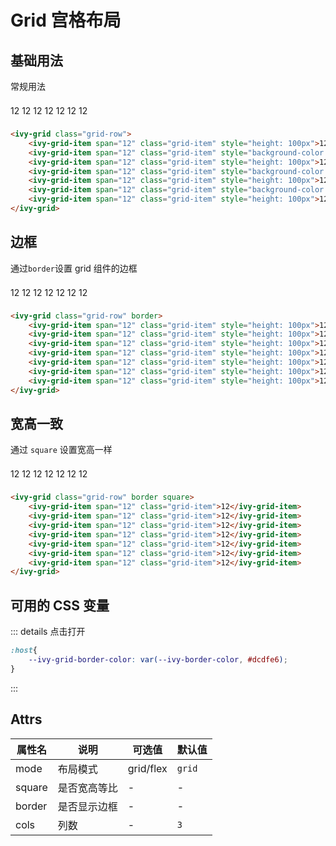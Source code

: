 # Grid 宫格布局

## 基础用法

常规用法

<ivy-grid class="grid-row">
    <ivy-grid-item span="12" class="grid-item" style="height: 100px">12</ivy-grid-item>
    <ivy-grid-item span="12" class="grid-item" style="height: 100px">12</ivy-grid-item>
    <ivy-grid-item span="12" class="grid-item" style="height: 100px">12</ivy-grid-item>
    <ivy-grid-item span="12" class="grid-item" style="height: 100px">12</ivy-grid-item>
    <ivy-grid-item span="12" class="grid-item" style="height: 100px">12</ivy-grid-item>
    <ivy-grid-item span="12" class="grid-item" style="height: 100px">12</ivy-grid-item>
    <ivy-grid-item span="12" class="grid-item" style="height: 100px">12</ivy-grid-item>
</ivy-grid>


```html
<ivy-grid class="grid-row">
    <ivy-grid-item span="12" class="grid-item" style="height: 100px">12</ivy-grid-item>
    <ivy-grid-item span="12" class="grid-item" style="background-color: #67C23A;height: 100px">12</ivy-grid-item>
    <ivy-grid-item span="12" class="grid-item" style="height: 100px">12</ivy-grid-item>
    <ivy-grid-item span="12" class="grid-item" style="background-color: #67C23A;height: 100px">12</ivy-grid-item>
    <ivy-grid-item span="12" class="grid-item" style="height: 100px">12</ivy-grid-item>
    <ivy-grid-item span="12" class="grid-item" style="background-color: #67C23A;height: 100px">12</ivy-grid-item>
    <ivy-grid-item span="12" class="grid-item" style="height: 100px">12</ivy-grid-item>
</ivy-grid>
```

## 边框

通过`border`设置 grid 组件的边框

<ivy-grid class="grid-row" border>
    <ivy-grid-item span="12" class="grid-item" style="height: 100px">12</ivy-grid-item>
    <ivy-grid-item span="12" class="grid-item" style="height: 100px">12</ivy-grid-item>
    <ivy-grid-item span="12" class="grid-item" style="height: 100px">12</ivy-grid-item>
    <ivy-grid-item span="12" class="grid-item" style="height: 100px">12</ivy-grid-item>
    <ivy-grid-item span="12" class="grid-item" style="height: 100px">12</ivy-grid-item>
    <ivy-grid-item span="12" class="grid-item" style="height: 100px">12</ivy-grid-item>
    <ivy-grid-item span="12" class="grid-item" style="height: 100px">12</ivy-grid-item>
</ivy-grid>

```html
<ivy-grid class="grid-row" border>
    <ivy-grid-item span="12" class="grid-item" style="height: 100px">12</ivy-grid-item>
    <ivy-grid-item span="12" class="grid-item" style="height: 100px">12</ivy-grid-item>
    <ivy-grid-item span="12" class="grid-item" style="height: 100px">12</ivy-grid-item>
    <ivy-grid-item span="12" class="grid-item" style="height: 100px">12</ivy-grid-item>
    <ivy-grid-item span="12" class="grid-item" style="height: 100px">12</ivy-grid-item>
    <ivy-grid-item span="12" class="grid-item" style="height: 100px">12</ivy-grid-item>
    <ivy-grid-item span="12" class="grid-item" style="height: 100px">12</ivy-grid-item>
</ivy-grid>
```

## 宽高一致

通过 `square` 设置宽高一样

<ivy-grid class="grid-row" border square>
    <ivy-grid-item span="12" class="grid-item">12</ivy-grid-item>
    <ivy-grid-item span="12" class="grid-item">12</ivy-grid-item>
    <ivy-grid-item span="12" class="grid-item">12</ivy-grid-item>
    <ivy-grid-item span="12" class="grid-item">12</ivy-grid-item>
    <ivy-grid-item span="12" class="grid-item">12</ivy-grid-item>
    <ivy-grid-item span="12" class="grid-item">12</ivy-grid-item>
    <ivy-grid-item span="12" class="grid-item">12</ivy-grid-item>
</ivy-grid>

```html
<ivy-grid class="grid-row" border square>
    <ivy-grid-item span="12" class="grid-item">12</ivy-grid-item>
    <ivy-grid-item span="12" class="grid-item">12</ivy-grid-item>
    <ivy-grid-item span="12" class="grid-item">12</ivy-grid-item>
    <ivy-grid-item span="12" class="grid-item">12</ivy-grid-item>
    <ivy-grid-item span="12" class="grid-item">12</ivy-grid-item>
    <ivy-grid-item span="12" class="grid-item">12</ivy-grid-item>
    <ivy-grid-item span="12" class="grid-item">12</ivy-grid-item>
</ivy-grid>
```

## 可用的 CSS 变量

::: details 点击打开
```css
:host{
    --ivy-grid-border-color: var(--ivy-border-color, #dcdfe6);
}
```
:::

## Attrs

| 属性名    | 说明     | 可选值                                   | 默认值    |
|--------|--------|---------------------------------------|--------|
| mode   | 布局模式   | grid/flex | `grid` |
| square | 是否宽高等比 | -                                     | -      |
| border | 是否显示边框 | -                                     | -      |
| cols   | 列数     | -                                     | `3`     |

<style scoped>
.grid-item {
    line-height: 32px;
    text-align: center;
}

</style>

